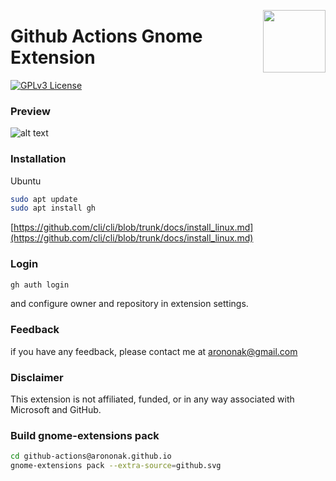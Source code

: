 [<img src="https://github.com/arononak/github-actions-gnome-extension/blob/12c985b40d027f1f455199bb3c134bf209008de5/get-it.png" height="100" align="right">](https://extensions.gnome.org/extension/5973/github-actions/)

# Github Actions Gnome Extension

[![GPLv3 License](https://img.shields.io/badge/License-GPL%20v3-yellow.svg)](https://opensource.org/licenses/)

### Preview

![alt text](https://github.com/arononak/github-actions-gnome-extension/blob/a4fdd9b5259eb1631181fc06dd5407b7ee7d2844/preview.png)

### Installation

Ubuntu
```bash
sudo apt update
sudo apt install gh
```
[https://github.com/cli/cli/blob/trunk/docs/install_linux.md](https://github.com/cli/cli/blob/trunk/docs/install_linux.md)

### Login

```bash
gh auth login
```

and configure owner and repository in extension settings.

### Feedback
if you have any feedback, please contact me at arononak@gmail.com

### Disclaimer
This extension is not affiliated, funded, or in any way associated with Microsoft and GitHub.

### Build gnome-extensions pack

```bash
cd github-actions@arononak.github.io
gnome-extensions pack --extra-source=github.svg
```
